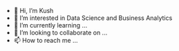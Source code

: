 - 👋 Hi, I’m Kush
- 👀 I’m interested in Data Science and Business Analytics
- 🌱 I’m currently learning ...
- 💞️ I’m looking to collaborate on ...
- 📫 How to reach me ...

<!---
kush2shah/kush2shah is a ✨ special ✨ repository because its `README.md` (this file) appears on your GitHub profile.
You can click the Preview link to take a look at your changes.
--->
